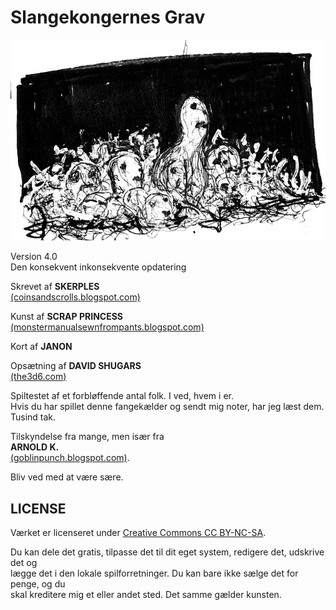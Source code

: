 # Slangekongernes Grav

![Troldegrav](images/goblin_pit.jpg)

Version 4.0  
Den konsekvent inkonsekvente opdatering

Skrevet af **SKERPLES**  
[(coinsandscrolls.blogspot.com)](coinsandscrolls.blogspot.com)

Kunst af **SCRAP PRINCESS**  
[(monstermanualsewnfrompants.blogspot.com)](monstermanualsewnfrompants.blogspot.com)

Kort af **JANON**

Opsætning af **DAVID SHUGARS**  
[(the3d6.com)](the3d6.com)

Spiltestet af et forbløffende antal folk. I ved, hvem i er.  
Hvis du har spillet denne fangekælder og sendt mig noter, har jeg læst dem. Tusind tak.

Tilskyndelse fra mange, men især fra  
**ARNOLD K.**  
[(goblinpunch.blogspot.com)](goblinpunch.blogspot.com).

Bliv ved med at være sære.

## LICENSE

Værket er licenseret under [Creative Commons CC BY-NC-SA](https://creativecommons.org/licenses/by-nc-sa/3.0/).

Du kan dele det gratis, tilpasse det til dit eget system, redigere det, udskrive det og  
lægge det i den lokale spilforretninger. Du kan bare ikke sælge det for penge, og du  
skal kreditere mig et eller andet sted. Det samme gælder kunsten.
